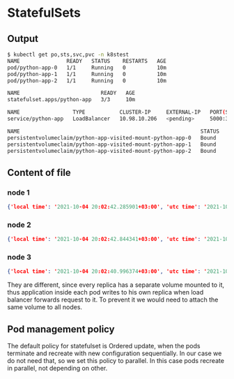 # StatefulSets

## Output

```sh
$ kubectl get po,sts,svc,pvc -n k8stest
NAME               READY   STATUS    RESTARTS   AGE
pod/python-app-0   1/1     Running   0          10m
pod/python-app-1   1/1     Running   0          10m
pod/python-app-2   1/1     Running   0          10m

NAME                          READY   AGE
statefulset.apps/python-app   3/3     10m

NAME                 TYPE           CLUSTER-IP     EXTERNAL-IP   PORT(S)          AGE
service/python-app   LoadBalancer   10.98.10.206   <pending>     5000:31278/TCP   10m

NAME                                                          STATUS   VOLUME                                     CAPACITY   ACCESS MODES   STORAGECLASS   AGE
persistentvolumeclaim/python-app-visited-mount-python-app-0   Bound    pvc-82b4e3c9-7f00-40cc-b4e6-8f96d8461dc2   1Gi        RWO            standard       10m
persistentvolumeclaim/python-app-visited-mount-python-app-1   Bound    pvc-69ac8af7-fdf9-4f5e-9b96-8f59318cdaa3   1Gi        RWO            standard       10m
persistentvolumeclaim/python-app-visited-mount-python-app-2   Bound    pvc-07c3f290-f57b-4b29-bd47-8f52bdcb7197   1Gi        RWO            standard       10m
```

## Content of file

### node 1

```json
{'local time': '2021-10-04 20:02:42.285901+03:00', 'utc time': '2021-10-04 17:02:42.285949'}{'local time': '2021-10-04 20:02:42.642223+03:00', 'utc time': '2021-10-04 17:02:42.642297'}
```

### node 2

```json
{'local time': '2021-10-04 20:02:42.844341+03:00', 'utc time': '2021-10-04 17:02:42.844389'}
```

### node 3

```json
{'local time': '2021-10-04 20:02:40.996374+03:00', 'utc time': '2021-10-04 17:02:40.996422'}
```

They are different, since every replica has a separate volume mounted to it, thus
    application inside each pod writes to his own replica when load balancer forwards
    request to it. To prevent it we would need to attach the same volume to all 
    nodes.

## Pod management policy

The default policy for statefulset is Ordered update, when the pods terminate and 
recreate with new configuration sequentially. In our case we do not need that, so
we set this policy to parallel. In this case pods recreate in parallel, not depending
on other.